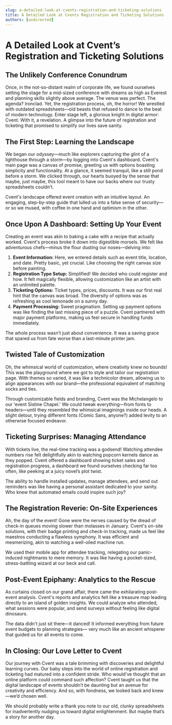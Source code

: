 ```yaml
---
slug: a-detailed-look-at-cvents-registration-and-ticketing-solutions
title: A Detailed Look at Cvents Registration and Ticketing Solutions
authors: [undirected]
---
```



# A Detailed Look at Cvent’s Registration and Ticketing Solutions

## The Unlikely Conference Conundrum

Once, in the not-so-distant realm of corporate life, we found ourselves setting the stage for a mid-sized conference with dreams as high as Everest and planning skills slightly above average. The venue was perfect. The agenda? Ironclad. Yet, the registration process, oh, the horror! We wrestled with outdated spreadsheets—old beasts that refused to dance to the beat of modern technology. Enter stage left, a glorious knight in digital armor: Cvent. With it, a revelation. A glimpse into the future of registration and ticketing that promised to simplify our lives save sanity.

## The First Step: Learning the Landscape

We began our odyssey—much like explorers capturing the glint of a lighthouse through a storm—by logging into Cvent's dashboard. Cvent's main page was a canvas of promise, greeting us with options boasting simplicity and functionality. At a glance, it seemed tranquil, like a still pond before a storm. We clicked through, our hearts buoyed by the sense that maybe, just maybe, this tool meant to have our backs where our trusty spreadsheets couldn’t.

Cvent's landscape offered event creation with an intuitive layout. An engaging, step-by-step guide that lulled us into a false sense of security—or so we mused, with coffee in one hand and optimism in the other. 

## Once Upon A Dashboard: Setting Up Your Event

Creating an event was akin to baking a cake with a recipe that actually worked. Cvent's process broke it down into digestible morsels. We felt like adventurous chefs—minus the flour dusting our noses—delving into:

1. **Event Information:** Here, we entered details such as event title, location, and date. Pretty basic, yet crucial. Like choosing the right canvas size before painting.
2. **Registration Type Setup:** Simplified! We decided who could register and how. It felt magically flexible, allowing customization like an artist with an unlimited palette.
3. **Ticketing Options:** Ticket types, prices, discounts. It was our first real hint that the canvas was broad. The diversity of options was as refreshing as cool lemonade on a sunny day.
4. **Payment Processing:** Sweet pragmatism. Setting up payment options was like finding the last missing piece of a puzzle. Cvent partnered with major payment platforms, making us feel secure in handling funds immediately.

The whole process wasn’t just about convenience. It was a saving grace that spared us from fate worse than a last-minute printer jam.

## Twisted Tale of Customization

Oh, the whimsical world of customization, where creativity knew no bounds! This was the playground where we got to style and tailor our registration page. With themes so varied, it was like a technicolor dream, allowing us to align appearances with our brand—the professional equivalent of matching socks and ties. 

Through customizable fields and branding, Cvent was the Michelangelo to our 'event Sistine Chapel.' We could tweak everything—from fonts to headers—until they resembled the whimsical imaginings inside our heads. A slight detour, trying different fonts (Comic Sans, anyone?) added levity to an otherwise focused endeavor.

## Ticketing Surprises: Managing Attendance

With tickets live, the real-time tracking was a godsend! Watching attendee numbers rise felt delightfully akin to watching popcorn kernels dance as they popped. Cvent offered a dashboard showing ticket sales and registration progress, a dashboard we found ourselves checking far too often, like peeking at a juicy novel’s plot twist.

The ability to handle installed updates, manage attendees, and send out reminders was like having a personal assistant dedicated to your sanity. Who knew that automated emails could inspire such joy?

## The Registration Reverie: On-Site Experiences

Ah, the day of the event! Gone were the nerves caused by the dread of check-in queues moving slower than molasses in January. Cvent's on-site solutions, with their badge printing and check-in tracking, made us feel like maestros conducting a flawless symphony. It was efficient and mesmerizing, akin to watching a well-oiled machine run.

We used their mobile app for attendee tracking, relegating our panic-induced nightmares to mere memory. It was like having a pocket-sized, stress-battling wizard at our beck and call.

## Post-Event Epiphany: Analytics to the Rescue

As curtains closed on our grand affair, there came the exhilarating post-event analysis. Cvent's reports and analytics felt like a treasure map leading directly to an island of golden insights. We could analyze who attended, what sessions were popular, and send surveys without feeling like digital dinosaurs.

The data didn't just sit there—it danced! It informed everything from future event budgets to planning strategies— very much like an ancient whisperer that guided us for all events to come.

## In Closing: Our Love Letter to Cvent

Our journey with Cvent was a tale brimming with discoveries and delightful learning curves. Our baby steps into the world of online registration and ticketing had matured into a confident stride. Who would've thought that an online platform could command such affection? Cvent taught us that the digital landscape of events shouldn’t be daunting but an avenue for creativity and efficiency. And so, with fondness, we looked back and knew—we’d chosen well.

We should probably write a thank you note to our old, clunky spreadsheets for inadvertently nudging us toward digital enlightenment. But maybe that’s a story for another day.
```
